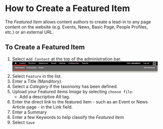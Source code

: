 # How to Create a Featured Item
The *Featured Item* allows content authors to create a lead-in to any page content on the website (e.g. Events, News, Basic Page, People Profiles, etc.) or an external URL.

## To Create a Featured Item
1. Select `Add Content` at the top of the administration bar. ![Add Content Highlighted](images/ambac.png)
2. Select `Feature` in the list.
3. Enter a Title *(Manditory)*.
4. Select a *Category* if the taxonomy has been defined.
5. Upload your Featured items *Image* by selecting `choose file`.
    * Add a descriptive Alt tag.
6. Enter the direct link to the featured item - such as an Event or News Article page - in the Link field.
7. Enter a Summary
8. Enter a few Keywords to help classify the *Featured Item*
9. Select `Save`
